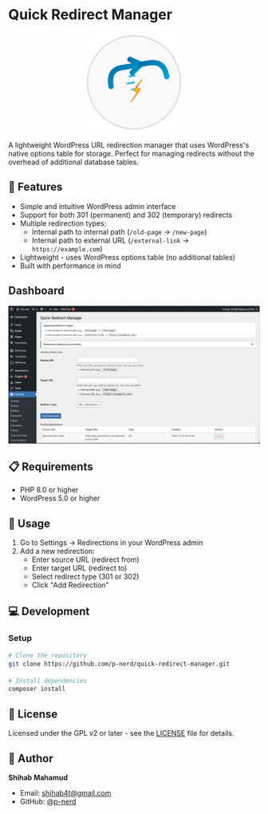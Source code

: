 # Quick Redirect Manager

<p align="center">
  <img src="./assets/logo.svg" alt="Quick Redirect Manager Logo" width="200" height="200" />
</p>

A lightweight WordPress URL redirection manager that uses WordPress's native options table for storage. Perfect for managing redirects without the overhead of additional database tables.

## 🚀 Features

- Simple and intuitive WordPress admin interface
- Support for both 301 (permanent) and 302 (temporary) redirects
- Multiple redirection types:
    - Internal path to internal path (`/old-page` → `/new-page`)
    - Internal path to external URL (`/external-link` → `https://example.com`)
- Lightweight - uses WordPress options table (no additional tables)
- Built with performance in mind

## Dashboard

![dashboard](./assets/dashboard.webp)

## 📋 Requirements

- PHP 8.0 or higher
- WordPress 5.0 or higher

## 🔧 Usage

1. Go to Settings → Redirections in your WordPress admin
2. Add a new redirection:
    - Enter source URL (redirect from)
    - Enter target URL (redirect to)
    - Select redirect type (301 or 302)
    - Click "Add Redirection"

## 💻 Development

### Setup

```bash
# Clone the repository
git clone https://github.com/p-nerd/quick-redirect-manager.git

# Install dependencies
composer install
```

## 📝 License

Licensed under the GPL v2 or later - see the [LICENSE](LICENSE) file for details.

## 👤 Author

**Shihab Mahamud**

- Email: shihab4t@gmail.com
- GitHub: [@p-nerd](https://github.com/p-nerd)
